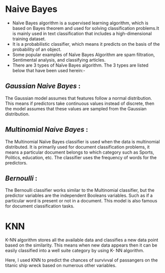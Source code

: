 # Naive Bayes

- Naïve Bayes algorithm is a supervised learning algorithm, which is based on Bayes theorem and used for solving classification problems.It is mainly used in text classification that includes a high-dimensional training dataset.
- It is a probabilistic classifier, which means it predicts on the basis of the probability of an object.
- Some popular examples of Naïve Bayes Algorithm are spam filtration, Sentimental analysis, and classifying articles.
- There are 3 types of Naïve Bayes algorithm. The 3 types are listed below that have been used herein:-

## *Gaussian Naive Bayes* : 
The Gaussian model assumes that features follow a normal distribution. This means if predictors take continuous values instead of discrete, then the model assumes that these values are sampled from the Gaussian distribution.
## *Multinomial Naive Bayes* : 
The Multinomial Naïve Bayes classifier is used when the data is multinomial distributed. It is primarily used for document classification problems, it means a particular document belongs to which category such as Sports, Politics, education, etc.
The classifier uses the frequency of words for the predictors.
## *Bernoulli* :
The Bernoulli classifier works similar to the Multinomial classifier, but the predictor variables are the independent Booleans variables. Such as if a particular word is present or not in a document. This model is also famous for document classification tasks.

# KNN

K-NN algorithm stores all the available data and classifies a new data point based on the similarity. This means when new data appears then it can be easily classified into a well suite category by using K- NN algorithm.

Here, I used KNN to predict the chances of survivval of passangers on the titanic ship wreck based on numerous other variables. 
